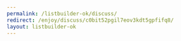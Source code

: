 ```yaml
---
permalink: /listbuilder-ok/discuss/
redirect: /enjoy/discuss/c0bit52pgil7eov3kdt5gpfifq8/
layout: listbuilder-ok
---
```

